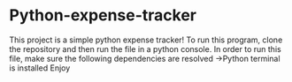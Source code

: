 # Python-expense-tracker
This project is a simple python expense tracker!
To run this program, clone the repository and then run the file in a python console.
In order to run this file, make sure the following dependencies are resolved
->Python terminal is installed
Enjoy
